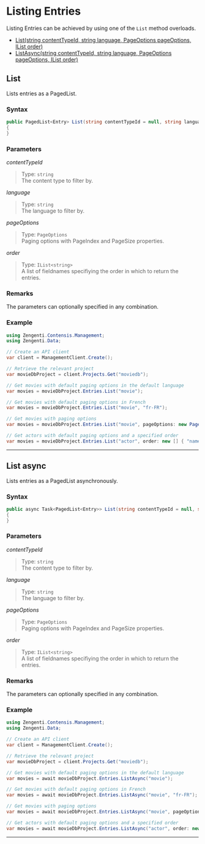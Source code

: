 # Listing Entries

Listing Entries can be achieved by using one of the `List` method overloads.

- [List(string contentTypeId, string language, PageOptions pageOptions, IList<string> order)](#list)
- [ListAsync(string contentTypeId, string language, PageOptions pageOptions, IList<string> order)](#list-async)

## List

Lists entries as a PagedList.

### Syntax

```cs
public PagedList<Entry> List(string contentTypeId = null, string language = null, PageOptions pageOptions = null, IList<string> order = null)
{
}
```

### Parameters

*contentTypeId*
> Type: `string`  
> The content type to filter by.

*language*
> Type: `string`  
> The language to filter by.

*pageOptions*
> Type: `PageOptions`  
> Paging options with PageIndex and PageSize properties.

*order*
> Type: `IList<string>`  
> A list of fieldnames specifiying the order in which to return the entries.

### Remarks

The parameters can optionally specified in any combination.

### Example

```cs
using Zengenti.Contensis.Management;
using Zengenti.Data;

// Create an API client
var client = ManagementClient.Create();

// Retrieve the relevant project
var movieDbProject = client.Projects.Get("moviedb");

// Get movies with default paging options in the default language
var movies = movieDbProject.Entries.List("movie");

// Get movies with default paging options in French
var movies = movieDbProject.Entries.List("movie", "fr-FR");

// Get movies with paging options
var movies = movieDbProject.Entries.List("movie", pageOptions: new PageOptions(0,10) });

// Get actors with default paging options and a specified order
var movies = movieDbProject.Entries.List("actor", order: new [] { "name", "-dateOfBirth"});
```
---

## List async

Lists entries as a PagedList asynchronously.

### Syntax

```cs
public async Task<PagedList<Entry>> List(string contentTypeId = null, string language = null, PageOptions pageOptions = null, IList<string> order = null)
{
}
```

### Parameters

*contentTypeId*
> Type: `string`  
> The content type to filter by.

*language*
> Type: `string`  
> The language to filter by.

*pageOptions*
> Type: `PageOptions`  
> Paging options with PageIndex and PageSize properties.

*order*
> Type: `IList<string>`  
> A list of fieldnames specifiying the order in which to return the entries.

### Remarks

The parameters can optionally specified in any combination.

### Example

```cs
using Zengenti.Contensis.Management;
using Zengenti.Data;

// Create an API client
var client = ManagementClient.Create();

// Retrieve the relevant project
var movieDbProject = client.Projects.Get("moviedb");

// Get movies with default paging options in the default language
var movies = await movieDbProject.Entries.ListAsync("movie");

// Get movies with default paging options in French
var movies = await movieDbProject.Entries.ListAsync("movie", "fr-FR");

// Get movies with paging options
var movies = await movieDbProject.Entries.ListAsync("movie", pageOptions: new PageOptions(0,10) });

// Get actors with default paging options and a specified order
var movies = await movieDbProject.Entries.ListAsync("actor", order: new [] { "name", "-dateOfBirth" });
```
---